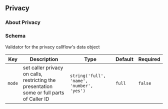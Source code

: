 ## Privacy

### About Privacy

### Schema

Validator for the privacy callflow's data object

Key | Description | Type | Default | Required
--- | ----------- | ---- | ------- | --------
`mode` | set caller privacy on calls, restricting the presentation some or full parts of Caller ID | `string('full', 'name', 'number', 'yes')` | `full` | `false`
